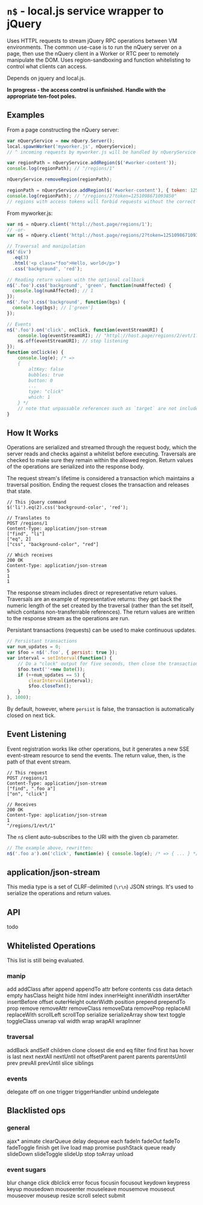 # `n$` - local.js service wrapper to jQuery

Uses HTTPL requests to stream jQuery RPC operations between VM environments. The common use-case is to run the nQuery server on a page, then use the nQuery client in a Worker or RTC peer to remotely manipulate the DOM. Uses region-sandboxing and function whitelisting to control what clients can access.

Depends on jquery and local.js.

**In progress - the access control is unfinished. Handle with the appropriate ten-foot poles.**

## Examples

From a page constructing the nQuery server:

```javascript
var nQueryService = new nQuery.Server();
local.spawnWorker('myworker.js', nQueryService);
// ^ incoming requests by myworker.js will be handled by nQueryService

var regionPath = nQueryService.addRegion($('#worker-content'));
console.log(regionPath); // "/regions/1"

nQueryService.removeRegion(regionPath);

regionPath = nQueryService.addRegion($('#worker-content'), { token: 1251098671093850 });
console.log(regionPath); // "/regions/2?token=1251098671093850"
// regions with access tokens will forbid requests without the correct token query param
```

From myworker.js:

```javascript
var n$ = nQuery.client('httpl://host.page/regions/1');
// -or-
var n$ = nQuery.client('httpl://host.page/regions/2?token=1251098671093850');

// Traversal and manipulation
n$('div')
  .eq(3)
  .html('<p class="foo">Hello, world</p>')
  .css('background', 'red');

// Reading return values with the optional callback
n$('.foo').css('background', 'green', function(numAffected) {
  console.log(numAffected); // 1
});
n$('.foo').css('background', function(bgs) {
  console.log(bgs); // ['green']
});

// Events
n$('.foo').on('click', onClick, function(eventStreamURI) {
	console.log(eventStreamURI); // "httpl://host.page/regions/2/evt/1?token=...."
	n$.off(eventStreamURI); // stop listening
});
function onClick(e) {
	console.log(e); /* =>
	{
		altKey: false
		bubbles: true
		button: 0
		...
		type: "click"
		which: 1
	} */
	// note that unpassable references such as `target` are not included
}
```

## How It Works

Operations are serialized and streamed through the request body, which the server reads and checks against a whitelist before executing. Traversals are checked to make sure they remain within the allowed region. Return values of the operations are serialized into the response body.

The request stream's lifetime is considered a transaction which maintains a traversal position. Ending the request closes the transaction and releases that state.

```
// This jQuery command
$('li').eq(2).css('background-color', 'red');

// Translates to
POST /regions/1
Content-Type: application/json-stream
["find", "li"]
["eq", 2]
["css", "background-color", "red"]

// Which receives
200 OK
Content-Type: application/json-stream
5
1
1
```

The response stream includes direct or representative return values. Traversals are an example of representative returns: they get back the numeric length of the set created by the traversal (rather than the set itself, which contains non-transferrable references). The return values are written to the response stream as the operations are run.

Persistant transactions (requests) can be used to make continuous updates.

```javascript
// Persistant transactions
var num_updates = 0;
var $foo = n$('.foo', { persist: true });
var interval = setInterval(function() {
    // Do a "clock" output for five seconds, then close the transaction
    $foo.text(''+new Date());
    if (++num_updates == 5) {
        clearInterval(interval);
        $foo.closeTxn();
    }
}, 1000);
```

By default, however, where `persist` is false, the transaction is automatically closed on next tick.

## Event Listening

Event registration works like other operations, but it generates a new SSE event-stream resource to send the events. The return value, then, is the path of that event stream.

```
// This request
POST /regions/1
Content-Type: application/json-stream
["find", ".foo a"]
["on", "click"]

// Receives
200 OK
Content-Type: application/json-stream
1
"/regions/1/evt/1"
```

The `n$` client auto-subscribes to the URI with the given cb parameter.

```javascript
// The example above, rewritten:
n$('.foo a').on('click', function(e) { console.log(e); /* => { ... } */ });
```

## application/json-stream

This media type is a set of CLRF-delimited (`\r\n`) JSON strings. It's used to serialize the operations and return values.

## API

todo


## Whitelisted Operations

This list is still being evaluated.

### manip

add
addClass
after
append
appendTo
attr
before
contents
css
data
detach
empty
hasClass
height
hide
html
index
innerHeight
innerWidth
insertAfter
insertBefore
offset
outerHeight
outerWidth
position
prepend
prependTo
prop
remove
removeAttr
removeClass
removeData
removeProp
replaceAll
replaceWith
scrollLeft
scrollTop
serialize
serializeArray
show
text
toggle
toggleClass
unwrap
val
width
wrap
wrapAll
wrapInner


### traversal

addBack
andSelf
children
clone
closest
die
end
eq
filter
find
first
has
hover
is
last
next
nextAll
nextUntil
not
offsetParent
parent
parents
parentsUntil
prev
prevAll
prevUntil
slice
siblings


### events

delegate
off
on
one
trigger
triggerHandler
unbind
undelegate


## Blacklisted ops


### general

ajax*
animate
clearQueue
delay
dequeue
each
fadeIn
fadeOut
fadeTo
fadeToggle
finish
get
live
load
map
promise
pushStack
queue
ready
slideDown
slideToggle
slideUp
stop
toArray
unload

### event sugars

blur
change
click
dblclick
error
focus
focusin
focusout
keydown
keypress
keyup
mousedown
mouseenter
mouseleave
mousemove
mouseout
mouseover
mouseup
resize
scroll
select
submit